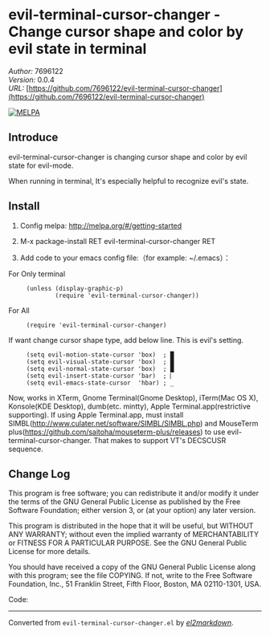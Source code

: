# evil-terminal-cursor-changer - Change cursor shape and color by evil state in terminal

*Author:* 7696122<br>
*Version:* 0.0.4<br>
*URL:* [https://github.com/7696122/evil-terminal-cursor-changer](https://github.com/7696122/evil-terminal-cursor-changer)<br>

[![MELPA](http://melpa.org/packages/evil-terminal-cursor-changer-badge.svg)](http://melpa.org/#/evil-terminal-cursor-changer)

## Introduce ##

evil-terminal-cursor-changer is changing cursor shape and color by evil state for evil-mode.

When running in terminal, It's especially helpful to recognize evil's state.

## Install ##

1. Config melpa: http://melpa.org/#/getting-started

2. M-x package-install RET evil-terminal-cursor-changer RET

3. Add code to your emacs config file:（for example: ~/.emacs）：

For Only terminal

         (unless (display-graphic-p)
                 (require 'evil-terminal-cursor-changer))

For All

         (require 'evil-terminal-cursor-changer)

If want change cursor shape type, add below line. This is evil's setting.

         (setq evil-motion-state-cursor 'box)  ; █
         (setq evil-visual-state-cursor 'box)  ; █
         (setq evil-normal-state-cursor 'box)  ; █
         (setq evil-insert-state-cursor 'bar)  ; ⎸
         (setq evil-emacs-state-cursor  'hbar) ; _

Now, works in XTerm, Gnome Terminal(Gnome Desktop), iTerm(Mac OS
X), Konsole(KDE Desktop), dumb(etc. mintty), Apple
Terminal.app(restrictive supporting). If using Apple Terminal.app,
must install SIMBL(http://www.culater.net/software/SIMBL/SIMBL.php)
and MouseTerm
plus(https://github.com/saitoha/mouseterm-plus/releases) to use
evil-terminal-cursor-changer. That makes to support VT's DECSCUSR
sequence.

## Change Log

This program is free software; you can redistribute it and/or
modify it under the terms of the GNU General Public License as
published by the Free Software Foundation; either version 3, or
(at your option) any later version.

This program is distributed in the hope that it will be useful,
but WITHOUT ANY WARRANTY; without even the implied warranty of
MERCHANTABILITY or FITNESS FOR A PARTICULAR PURPOSE.  See the GNU
General Public License for more details.

You should have received a copy of the GNU General Public License
along with this program; see the file COPYING.  If not, write to
the Free Software Foundation, Inc., 51 Franklin Street, Fifth
Floor, Boston, MA 02110-1301, USA.

Code:


---
Converted from `evil-terminal-cursor-changer.el` by [*el2markdown*](https://github.com/Lindydancer/el2markdown).
